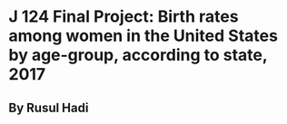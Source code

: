 <h1> J 124 Final Project: Birth rates among women in the United States by age-group, according to state, 2017
<h2> By Rusul Hadi</h2>
